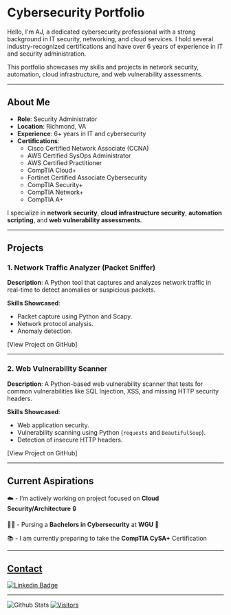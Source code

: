 # Cybersecurity Portfolio

Hello, I'm AJ, a dedicated cybersecurity professional with a strong background in IT security, networking, and cloud services. I hold several industry-recognized certifications and have over 6 years of experience in IT and security administration.

This portfolio showcases my skills and projects in network security, automation, cloud infrastructure, and web vulnerability assessments.

---

## About Me
- **Role**: Security Administrator
- **Location**: Richmond, VA
- **Experience**: 6+ years in IT and cybersecurity
- **Certifications**:
  - Cisco Certified Network Associate (CCNA)
  - AWS Certified SysOps Administrator
  - AWS Certified Practitioner
  - CompTIA Cloud+
  - Fortinet Certified Associate Cybersecurity 
  - CompTIA Security+
  - CompTIA Network+
  - CompTIA A+

I specialize in **network security**, **cloud infrastructure security**, **automation scripting**, and **web vulnerability assessments**.

---

## Projects

### 1. Network Traffic Analyzer (Packet Sniffer)
**Description**: A Python tool that captures and analyzes network traffic in real-time to detect anomalies or suspicious packets.

**Skills Showcased**:
- Packet capture using Python and Scapy.
- Network protocol analysis.
- Anomaly detection.

[View Project on GitHub]

---

### 2. Web Vulnerability Scanner
**Description**: A Python-based web vulnerability scanner that tests for common vulnerabilities like SQL Injection, XSS, and missing HTTP security headers.

**Skills Showcased**:
- Web application security.
- Vulnerability scanning using Python (`requests` and `BeautifulSoup`).
- Detection of insecure HTTP headers.

[View Project on GitHub]


---

## Current Aspirations

☁️ -  I’m actively working on project focused on **Cloud Security/Architecture** 🔒


👨‍🎓 - Pursing a **Bachelors in Cybersecurity** at **WGU** 🦉


📚 - I am currently preparing to take the **CompTIA CySA+** Certification


---

## <ins>Contact</ins>

<!-- Replace the fields below with the information requested. Remember to remove the encapsulating <> characters. For spaces in names, use %20 (e.g. Broadus%20Palmer) -->


[![Linkedin Badge](https://img.shields.io/badge/-Nija%20Griffin-blue?style=flat-square&logo=Linkedin&logoColor=white&link=https://www.linkedin.com/in/nija-griffin/)](https://www.linkedin.com/in/nija-griffin/)

---

<!-- Replace the fields below with the information requested. Remember to remove the encapsulating <> characters. -->

![Github Stats](https://github-readme-stats.vercel.app/api?username=nijag&count_private=true&show_icons=true&include_all_commits=true)
[![Visitors](https://api.visitorbadge.io/api/visitors?path=nijag%2Fnijag&label=VISITORS&countColor=%23263759)](https://visitorbadge.io/status?path=nijag%2nijag)
